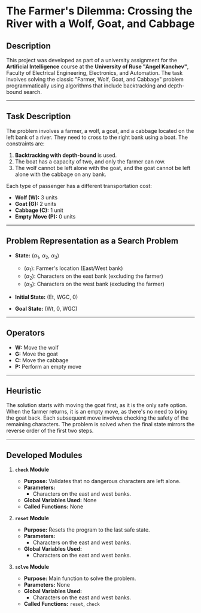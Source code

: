 
# The Farmer's Dilemma: Crossing the River with a Wolf, Goat, and Cabbage

## Description
This project was developed as part of a university assignment for the **Artificial Intelligence** course at the **University of Ruse "Angel Kanchev"**, Faculty of Electrical Engineering, Electronics, and Automation. The task involves solving the classic "Farmer, Wolf, Goat, and Cabbage" problem programmatically using algorithms that include backtracking and depth-bound search.

---

## Task Description
The problem involves a farmer, a wolf, a goat, and a cabbage located on the left bank of a river. They need to cross to the right bank using a boat. The constraints are:

1. **Backtracking with depth-bound** is used.
2. The boat has a capacity of two, and only the farmer can row.
3. The wolf cannot be left alone with the goat, and the goat cannot be left alone with the cabbage on any bank.

Each type of passenger has a different transportation cost:

- **Wolf (W):** 3 units
- **Goat (G):** 2 units
- **Cabbage (C):** 1 unit
- **Empty Move (P):** 0 units

---

## Problem Representation as a Search Problem
- **State:** ($\alpha_1$, $\alpha_2$, $\alpha_3$)
  - ($\alpha_1$): Farmer's location (East/West bank)
  - ($\alpha_2$): Characters on the east bank (excluding the farmer)
  - ($\alpha_3$): Characters on the west bank (excluding the farmer)

- **Initial State:** (Et, WGC, 0)
- **Goal State:** (Wt, 0, WGC)

---

## Operators
- **W:** Move the wolf
- **G:** Move the goat
- **C:** Move the cabbage
- **P:** Perform an empty move

---

## Heuristic
The solution starts with moving the goat first, as it is the only safe option. When the farmer returns, it is an empty move, as there's no need to bring the goat back. Each subsequent move involves checking the safety of the remaining characters. The problem is solved when the final state mirrors the reverse order of the first two steps.

---

## Developed Modules
1. **`check` Module**
   - **Purpose:** Validates that no dangerous characters are left alone.
   - **Parameters:** 
     - Characters on the east and west banks.
   - **Global Variables Used:** None
   - **Called Functions:** None

2. **`reset` Module**
   - **Purpose:** Resets the program to the last safe state.
   - **Parameters:**
     - Characters on the east and west banks.
   - **Global Variables Used:** 
     - Characters on the east and west banks.

3. **`solve` Module**
   - **Purpose:** Main function to solve the problem.
   - **Parameters:** None
   - **Global Variables Used:** 
     - Characters on the east and west banks.
   - **Called Functions:** `reset`, `check`
